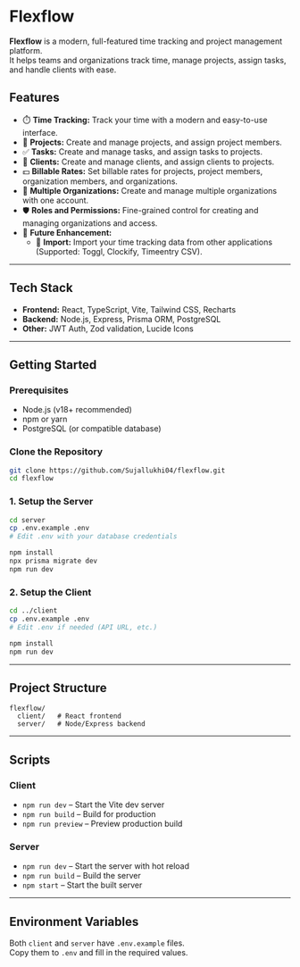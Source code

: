 # Flexflow

**Flexflow** is a modern, full-featured time tracking and project management platform.  
It helps teams and organizations track time, manage projects, assign tasks, and handle clients with ease.


## Features

- ⏱️ **Time Tracking:** Track your time with a modern and easy-to-use interface.
- 📁 **Projects:** Create and manage projects, and assign project members.
- ✅ **Tasks:** Create and manage tasks, and assign tasks to projects.
- 👥 **Clients:** Create and manage clients, and assign clients to projects.
- 💵 **Billable Rates:** Set billable rates for projects, project members, organization members, and organizations.
- 🏢 **Multiple Organizations:** Create and manage multiple organizations with one account.
- 🛡️ **Roles and Permissions:** Fine-grained control for creating and managing organizations and access.
- 🚀 **Future Enhancement:**
  - 🔄 **Import:** Import your time tracking data from other applications (Supported: Toggl, Clockify, Timeentry CSV).

---

## Tech Stack

- **Frontend:** React, TypeScript, Vite, Tailwind CSS, Recharts
- **Backend:** Node.js, Express, Prisma ORM, PostgreSQL
- **Other:** JWT Auth, Zod validation, Lucide Icons

---

## Getting Started

### Prerequisites

- Node.js (v18+ recommended)
- npm or yarn
- PostgreSQL (or compatible database)

### Clone the Repository

```sh
git clone https://github.com/Sujallukhi04/flexflow.git
cd flexflow
```

### 1. Setup the Server

```sh
cd server
cp .env.example .env
# Edit .env with your database credentials

npm install
npx prisma migrate dev
npm run dev
```

### 2. Setup the Client

```sh
cd ../client
cp .env.example .env
# Edit .env if needed (API URL, etc.)

npm install
npm run dev
```

---

## Project Structure

```
flexflow/
  client/   # React frontend
  server/   # Node/Express backend
```

---

## Scripts

### Client

- `npm run dev` – Start the Vite dev server
- `npm run build` – Build for production
- `npm run preview` – Preview production build

### Server

- `npm run dev` – Start the server with hot reload
- `npm run build` – Build the server
- `npm start` – Start the built server

---

## Environment Variables

Both `client` and `server` have `.env.example` files.  
Copy them to `.env` and fill in the required values.
